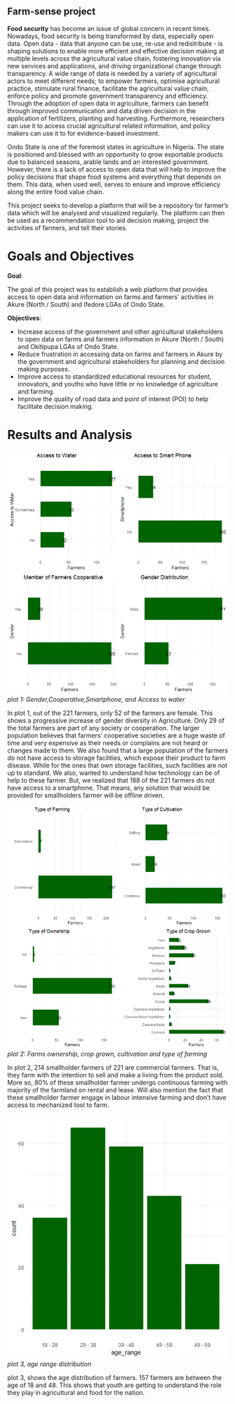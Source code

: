 ## Farm-sense project

**Food security** has become an issue of global concern in recent times. Nowadays, food security is being transformed by data, especially open data. Open data - data that anyone can be use, re-use and redistribute - is shaping solutions to enable more efficient and effective decision making at multiple levels across the agricultural value chain, fostering innovation via new services and applications, and driving organizational change through transparency. A wide range of data is needed by a variety of agricultural actors to meet different needs; to empower farmers, optimise agricultural practice, stimulate rural finance, facilitate the agricultural value chain, enforce policy and promote government transparency and efficiency. Through the adoption of open data in agriculture, farmers can benefit through improved communication and data driven decision in the application of fertilizers, planting and harvesting. Furthermore, researchers can use it to access crucial agricultural related information, and policy makers can use it to for evidence-based investment.

Ondo State is one of the foremost states in agriculture in Nigeria. The state is positioned and blessed with an opportunity to grow exportable products due to balanced seasons, arable lands and an interested government. However, there is a lack of access to open data that will help to improve the policy decisions that shape food systems and everything that depends on them. This data, when used well, serves to ensure and improve efficiency along the entire food value chain.

This project seeks to develop a platform that will be a repository for farmer’s data which will be analysed and visualized regularly. The platform can then be used as a recommendation tool to aid decision making, project the activities of farmers, and tell their stories.

# Goals and Objectives
**Goal**:

The goal of this project was to establish a web platform that provides access to open data and information on farms and farmers’ activities in Akure (North / South) and Ifedore LGAs of Ondo State.

**Objectives**:

- Increase access of the government and other agricultural stakeholders to open data on farms and farmers information in Akure (North / South) and Okitipupa LGAs of Ondo State.
- Reduce frustration in accessing data on farms and farmers in Akure by the government and agricultural stakeholders for planning and decision making purposes.
- Improve access to standardized educational resources for student, innovators, and youths who have little or no knowledge of agriculture and farming.
- Improve the quality of road data and point of interest (POI) to help facilitate decision making.

# Results and Analysis
![](images/plot1.png)
*plot 1: Gender,Cooperative,Smartphone, and Access to water*

In plot 1, out of the 221 farmers, only 52 of the farmers are female. This shows a progressive increase of gender diversity in Agriculture. Only 29 of the total farmers are part of any society or cooperation. The larger population believes that farmers’ cooperative societies are a huge waste of time and very expensive as their needs or complains are not heard or changes made to them. We also found that a large population of the farmers do not have access to storage facilities, which expose their product to farm disease. While for the ones that own storage facilities, such facilities are not up to standard. We also, wanted to understand how technology can be of help to these farmer. But, we realized that 188 of the 221 farmers do not have access to a smartphone. That means, any solution that would be provided for smallholders farmer will be offline driven.

![](images/plot3.png)
*plot 2: Farms ownership, crop grown, cultivation and type of farming*

In plot 2, 214 smallholder farmers of 221 are commercial farmers. That is, they farm with the intention to sell and make a living from the product sold. More so, 80% of these smallholder farmer undergo continuous farming with majority of the farmland on rental and lease. Will also mention the fact that these smallholder farmer engage in labour intensive farming and don’t have access to mechanized tool to farm.

![](images/plot4.png)
*plot 3, age range distribution*

plot 3, shows the age distribution of farmers. 157 farmers are between the age of 18 and 48. This shows that youth are getting to understand the role they play in agricultural and food for the nation.
